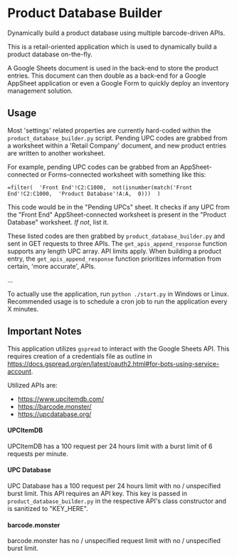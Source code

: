 
# Product Database Builder

Dynamically build a product database using multiple barcode-driven APIs.

This is a retail-oriented application which is used to dynamically build a product database  on-the-fly.

A Google Sheets document is used in the back-end to store the product entries. This document can then double as a back-end for a Google AppSheet application or even a Google Form to quickly deploy an inventory management solution.

## Usage

Most 'settings' related properties are currently hard-coded within the `product_database_builder.py` script. Pending UPC codes are grabbed from a worksheet within a 'Retail Company' document, and new product entries are written to another worksheet.

For example, pending UPC codes can be grabbed from an AppSheet-connected or Forms-connected worksheet with something like this:
```
=filter(  'Front End'!C2:C1000,  not(isnumber(match('Front End'!C2:C1000,  'Product Database'!A:A,  0)))  )
```
This code would be in the "Pending UPCs" sheet. It checks if any UPC from the "Front End" AppSheet-connected worksheet is present in the "Product Database" worksheet. *If not*, list it.

These listed codes are then grabbed by `product_database_builder.py` and sent in GET requests to three APIs. The `get_apis_append_response` function supports any length UPC array. API limits apply. When building a product entry, the `get_apis_append_response` function prioritizes information from certain, 'more accurate', APIs.

...

To actually use the application, run `python ./start.py` in Windows or Linux. Recommended usage is to schedule a cron job to run the application every X minutes.

## Important Notes

This application utilizes `gspread` to interact with the Google Sheets API. This requires creation of a credentials file as outline in https://docs.gspread.org/en/latest/oauth2.html#for-bots-using-service-account.

Utilized APIs are:
* https://www.upcitemdb.com/
* https://barcode.monster/
* https://upcdatabase.org/

#### UPCItemDB 
UPCItemDB has a 100 request per 24 hours limit with a burst limit of 6 requests per minute.

#### UPC Database
UPC Database has a 100 request per 24 hours limit with no / unspecified burst limit.
This API requires an API key. This key is passed in `product_database_builder.py` in the respective API's class constructor and is sanitized to "KEY_HERE".

#### barcode.monster
barcode.monster has no / unspecified request limit with no / unspecified burst limit.
